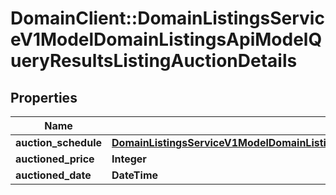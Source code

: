 # DomainClient::DomainListingsServiceV1ModelDomainListingsApiModelQueryResultsListingAuctionDetails

## Properties
Name | Type | Description | Notes
------------ | ------------- | ------------- | -------------
**auction_schedule** | [**DomainListingsServiceV1ModelDomainListingsApiModelQueryResultsListingAuctionSchedule**](DomainListingsServiceV1ModelDomainListingsApiModelQueryResultsListingAuctionSchedule.md) |  | [optional] 
**auctioned_price** | **Integer** |  | [optional] 
**auctioned_date** | **DateTime** |  | [optional] 


